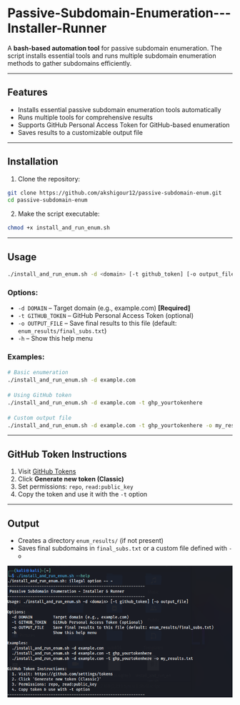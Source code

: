 # Passive-Subdomain-Enumeration---Installer-Runner
A **bash-based automation tool** for passive subdomain enumeration. The script installs essential tools and runs multiple subdomain enumeration methods to gather subdomains efficiently.

---

## Features

- Installs essential passive subdomain enumeration tools automatically  
- Runs multiple tools for comprehensive results  
- Supports GitHub Personal Access Token for GitHub-based enumeration  
- Saves results to a customizable output file  

---

## Installation

1. Clone the repository:  
```bash
git clone https://github.com/akshigour12/passive-subdomain-enum.git
cd passive-subdomain-enum
````

2. Make the script executable:

```bash
chmod +x install_and_run_enum.sh
```

---

## Usage

```bash
./install_and_run_enum.sh -d <domain> [-t github_token] [-o output_file]
```

### Options:

* `-d DOMAIN` – Target domain (e.g., example.com) **\[Required]**
* `-t GITHUB_TOKEN` – GitHub Personal Access Token (optional)
* `-o OUTPUT_FILE` – Save final results to this file (default: `enum_results/final_subs.txt`)
* `-h` – Show this help menu

### Examples:

```bash
# Basic enumeration
./install_and_run_enum.sh -d example.com

# Using GitHub token
./install_and_run_enum.sh -d example.com -t ghp_yourtokenhere

# Custom output file
./install_and_run_enum.sh -d example.com -t ghp_yourtokenhere -o my_results.txt
```

---

## GitHub Token Instructions

1. Visit [GitHub Tokens](https://github.com/settings/tokens)
2. Click **Generate new token (Classic)**
3. Set permissions: `repo`, `read:public_key`
4. Copy the token and use it with the `-t` option

---

## Output

* Creates a directory `enum_results/` (if not present)
* Saves final subdomains in `final_subs.txt` or a custom file defined with `-o`

![Screenshot Description](screenshot.png)
